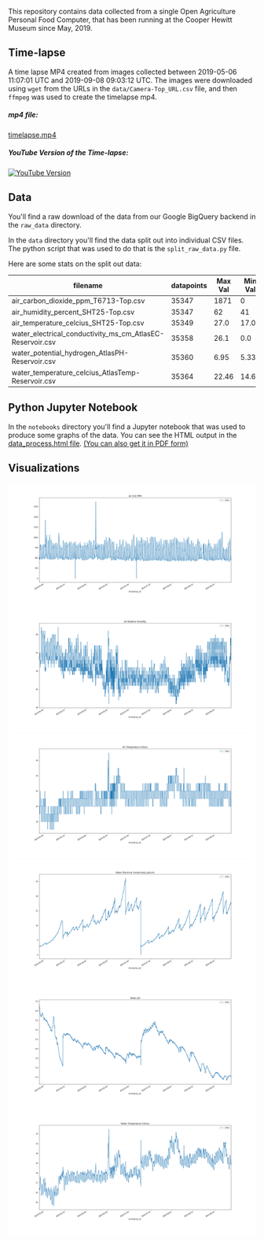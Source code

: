 This repository contains data collected from a single Open Agriculture Personal Food Computer, that has been running at the Cooper Hewitt Museum since May, 2019.

## Time-lapse

A time lapse MP4 created from images collected between 2019-05-06 11:07:01 UTC and 2019-09-08 09:03:12 UTC.
The images were downloaded using `wget` from the URLs in the `data/Camera-Top_URL.csv` file, and then `ffmpeg` was used to create the timelapse mp4.

##### mp4 file:
[timelapse.mp4](timelapse.mp4)

##### YouTube Version of the Time-lapse:
[![YouTube Version](https://img.youtube.com/vi/7JyRHNoOHMw/0.jpg)](https://youtu.be/7JyRHNoOHMw)


## Data 
You'll find a raw download of the data from our Google BigQuery backend in the `raw_data` directory. 

In the `data` directory you'll find the data split out into individual CSV files. The python script that was used to do that is the `split_raw_data.py` file.

Here are some stats on the split out data:

| filename | datapoints | Max Val | Min Val | Median Val |
| ----------- | -------------- | ----------- | --------- | --------------- |
| air_carbon_dioxide_ppm_T6713-Top.csv | 35347 | 1871 | 0 | 540 |
| air_humidity_percent_SHT25-Top.csv | 35347 | 62 | 41 | 50 |
| air_temperature_celcius_SHT25-Top.csv | 35349 | 27.0 | 17.0 | 21.0 | 
| water_electrical_conductivity_ms_cm_AtlasEC-Reservoir.csv | 35358 | 26.1 | 0.0 | 10.8 | 
| water_potential_hydrogen_AtlasPH-Reservoir.csv | 35360 | 6.95 | 5.33 | 6.01 | 
| water_temperature_celcius_AtlasTemp-Reservoir.csv | 35364 | 22.46 | 14.64 | 18.59 | 

## Python Jupyter Notebook
In the `notebooks` directory you'll find a Jupyter notebook that was used to produce some graphs of the data. You can see the HTML output in the  [data_process.html file](data_process.html). [(You can also get it in PDF form)](data_process.pdf)

## Visualizations
![Air CO2](plots/air_co2_plot.png  "Air CO2")
![Air Relative Humidity](plots/air_rh_plot.png  "Air Relative Humidity")
![Air Temperature Celsius](plots/air_temp_plot.png  "Air Temperature Celsius")
![Water Electrical Conductivity (µS/cm)](plots/water_ec_plot.png  "Water Electrical Conductivity (µS/cm)")
![Water pH](plots/water_ph_plot.png  "Water pH")
![Water Temperature Celsius](plots/water_temp_plot.png  "Water Temperature Celsius")
